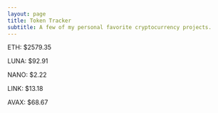 ```yaml
---
layout: page
title: Token Tracker
subtitle: A few of my personal favorite cryptocurrency projects.
---
```


<!--BEGINCRYPTOINPUT-->
ETH: $2579.35

LUNA: $92.91

NANO: $2.22

LINK: $13.18

AVAX: $68.67

<!--ENDCRYPTOINPUT-->
